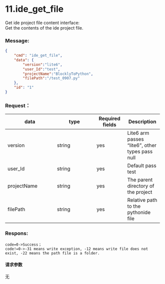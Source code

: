 # 11.ide_get\_file

Get ide project file content interface:\
Get the contents of the ide project file.


### Message:  

```json
{
    "cmd": "ide_get_file",
    "data": {
        "version":"lite6",
        "user_Id":"test",
        "projectName":"BlocklyToPython",
        "filePath":"/test_0907.py"
    },
    "id": "1"
}
```




### Request：    



<table><thead><tr><th width="145">data</th><th width="113">type</th><th width="84">Required fields</th><th>Description</th></tr></thead><tbody><tr><td>version</td><td>string</td><td>yes</td><td>Lite6 arm passes “lite6”, other types pass null</td></tr><tr><td>user_Id</td><td>string</td><td>yes</td><td>Default pass test</td></tr><tr><td>projectName</td><td>string</td><td>yes</td><td>The parent directory of the project</td></tr><tr><td>filePath</td><td>string</td><td>yes</td><td>
Relative path to the pythonide file</td></tr></tbody></table>



### Respons:     

```
code=0->Success；
code!=0->-31 means write exception, -12 means write file does not exist, -22 means the path file is a folder.
```




#### 请求参数

无
